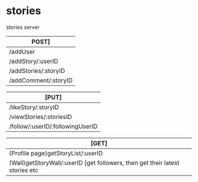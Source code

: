 # stories
stories server


  | POST]      |
| ------------- |
|  /addUser             |
|  /addStory/:userID    |
| /addStories/:storyID  |
|   /addComment/:storyID|
 
 
  
|   [PUT]     |
| ------------- |
|  /likeStory/:storyID          |
| /viewStories/:storiesID  |
|  /follow/:userID/:followingUserID  |
 
 
|     [GET]   |
| ------------- |
|     (Profile page)getStoryList/:userID    |
|       (Wall)getStoryWall/:userID [get followers, then get their latest stories etc  |



